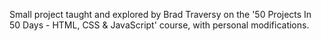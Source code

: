 Small project taught and explored by Brad Traversy on the '50 Projects In 50 Days - HTML, CSS & JavaScript' course, with personal modifications.
